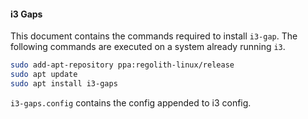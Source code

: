 #### i3 Gaps

This document contains the commands required to install `i3-gap`. The following commands are executed on a system already running `i3`.

```bash
sudo add-apt-repository ppa:regolith-linux/release
sudo apt update
sudo apt install i3-gaps
```

`i3-gaps.config` contains the config appended to i3 config.
